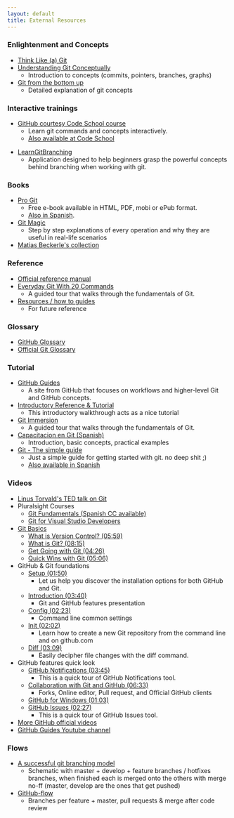 ```yaml
---
layout: default
title: External Resources
---
```


### Enlightenment and Concepts

* [Think Like (a) Git](http://think-like-a-git.net/)
* [Understanding Git Conceptually](http://www.sbf5.com/~cduan/technical/git/)
    * Introduction to concepts (commits, pointers, branches, graphs)
* [Git from the bottom up](http://ftp.newartisans.com/pub/git.from.bottom.up.pdf)
    * Detailed explanation of git concepts

### Interactive trainings

* [GitHub courtesy Code School course](http://try.github.io/)
    * Learn git commands and concepts interactively.
    * [Also available at Code School](https://www.codeschool.com/courses/try-git)
<!--
    * Maybe this could be used as an example while we're talking about each command? (JD) (+1 AM)
    * Disadvantage: we'd have to do it in the same order the site displays them
-->
* [LearnGitBranching](http://pcottle.github.io/learnGitBranching/)
    * Application designed to help beginners grasp the powerful concepts behind branching when working with git.

### Books

* [Pro Git](http://git-scm.com/book) 
    * Free e-book available in HTML, PDF, mobi or ePub format. 
    * [Also in Spanish](http://git-scm.com/book/es).
* [Git Magic](http://www-cs-students.stanford.edu/~blynn/gitmagic/index.html)
    * Step by step explanations of every operation and why they are useful in real-life scenarios
* [Matias Beckerle's collection](http://lt.mydplr.com/71ec62a61d047f3939b72e64ca3483c5-5854522d3cf67aafac284294c62c46c4)

### Reference

* [Official reference manual](http://git-scm.com/docs)
* [Everyday Git With 20 Commands](http://git-scm.com/docs/everyday)
    * A guided tour that walks through the fundamentals of Git.
* [Resources / how to guides](http://stackoverflow.com/q/315911/147507)
    * For future reference

### Glossary

* [GitHub Glossary](https://help.github.com/articles/github-glossary)
* [Official Git Glossary](https://www.kernel.org/pub/software/scm/git/docs/gitglossary.html)

### Tutorial

* [GitHub Guides](http://guides.github.com/)
    * A site from GitHub that focuses on workflows and higher-level Git and GitHub concepts.
* [Introductory Reference & Tutorial](http://gitref.org/)
    * This introductory walkthrough acts as a nice tutorial
* [Git Immersion](http://gitimmersion.com/)
    * A guided tour that walks through the fundamentals of Git.
* [Capacitacion en Git (Spanish)](http://prezi.com/hzbsgv84xl9u/capacitacion-en-git/)
    * Introduction, basic concepts, practical examples
* [Git - The simple guide](http://rogerdudler.github.io/git-guide/)
    * Just a simple guide for getting started with git. no deep shit ;)
    * [Also available in Spanish](http://rogerdudler.github.io/git-guide/index.es.html)

### Videos

* [Linus Torvald's TED talk on Git](http://lt.mydplr.com/cf337123a4f1cc7080cfec53c508d400-5854522d3cf67aafac284294c62c46c4)
* Pluralsight Courses
    * [Git Fundamentals (Spanish CC available)](http://lt.mydplr.com/aadcf4212244b0e315af715f51f21ad9-5854522d3cf67aafac284294c62c46c4)
    * [Git for Visual Studio Developers](http://lt.mydplr.com/4c44afc3620da6d026b03cfb3adb59ac-5854522d3cf67aafac284294c62c46c4)
* [Git Basics](http://git-scm.com/videos)
    * [What is Version Control? (05:59)](http://git-scm.com/video/what-is-version-control)
    * [What is Git? (08:15)](http://git-scm.com/video/what-is-git)
    * [Get Going with Git (04:26)](http://git-scm.com/video/get-going)
    * [Quick Wins with Git (05:06)](http://git-scm.com/video/quick-wins)
* GitHub & Git foundations
    * [Setup (01:50)](http://vimeo.com/88271920)
        * Let us help you discover the installation options for both GitHub and Git.
    * [Introduction (03:40)](http://vimeo.com/88271921)
        * Git and GitHub features presentation
    * [Config (02:23)](http://vimeo.com/88276099)
        * Command line common settings
    * [Init (02:02)](http://vimeo.com/88313612)
        * Learn how to create a new Git repository from the command line and on github.com
    * [Diff (03:09)](http://vimeo.com/88315553)
        * Easily decipher file changes with the diff command.
* GitHub features quick look
    * [GitHub Notifications (03:45)](http://vimeo.com/88471359)
        * This is a quick tour of GitHub Notifications tool.
    * [Collaboration with Git and GitHub (06:33)](http://vimeo.com/88472080)
        * Forks, Online editor, Pull request, and Official GitHub clients
    * [GitHub for Windows (01:03)](http://vimeo.com/88472081)
    * [GitHub Issues (02:27)](http://vimeo.com/88472083)
        * This is a quick tour of GitHub Issues tool.
* [More GitHub official videos](http://vimeo.com/github)
* [GitHub Guides Youtube channel](https://www.youtube.com/user/GitHubGuides)

### Flows

* [A successful git branching model](http://nvie.com/posts/a-successful-git-branching-model/)
    * Schematic with master + develop + feature branches / hotfixes branches, when finished each is merged onto the others with merge no-ff (master, develop are the ones that get pushed)
* [GitHub-flow](http://scottchacon.com/2011/08/31/github-flow.html)
    * Branches per feature + master, pull requests & merge after code review
